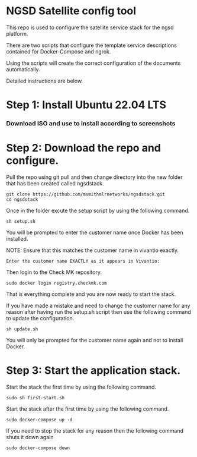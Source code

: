 # NGSD Satellite config tool
This repo is used to configure the satellite service stack for the ngsd platform.

There are two scripts that configure the template service descriptions contained for Docker-Compose and ngrok. 

Using the scripts will create the correct configuration of the documents automatically.

Detailed instructions are below.


# Step 1: Install Ubuntu 22.04 LTS


### Download ISO and use to install according to screenshots



# Step 2: Download the repo and configure.

 Pull the repo using git pull and then change directory into the new folder that has been created called ngsdstack.
 

    git clone https://github.com/msmithmlrnetworks/ngsdstack.git
    cd ngsdstack

Once in the folder excute the setup script by using the following command.

    sh setup.sh
 
 You will be prompted to enter the customer name once Docker has been installed.
 
 NOTE: Ensure that this matches the customer name in vivantio exactly.

    Enter the customer name EXACTLY as it appears in Vivantio:
Then login to the Check MK repository.

    sudo docker login registry.checkmk.com
That is everything complete and you are now ready to start the stack.

If you have made a mistake and need to change the customer name for any reason after having run the setup.sh script then use the following command to update the configuration.

    sh update.sh
You will only be prompted for the customer name again and not to install Docker.

# Step 3: Start the application stack.
Start the stack the first time by using the following command.
    
    sudo sh first-start.sh

Start the stack after the first time by using the following command.

    sudo docker-compose up -d
If you need to stop the stack for any reason then the following command shuts it down again

    sudo docker-compose down




